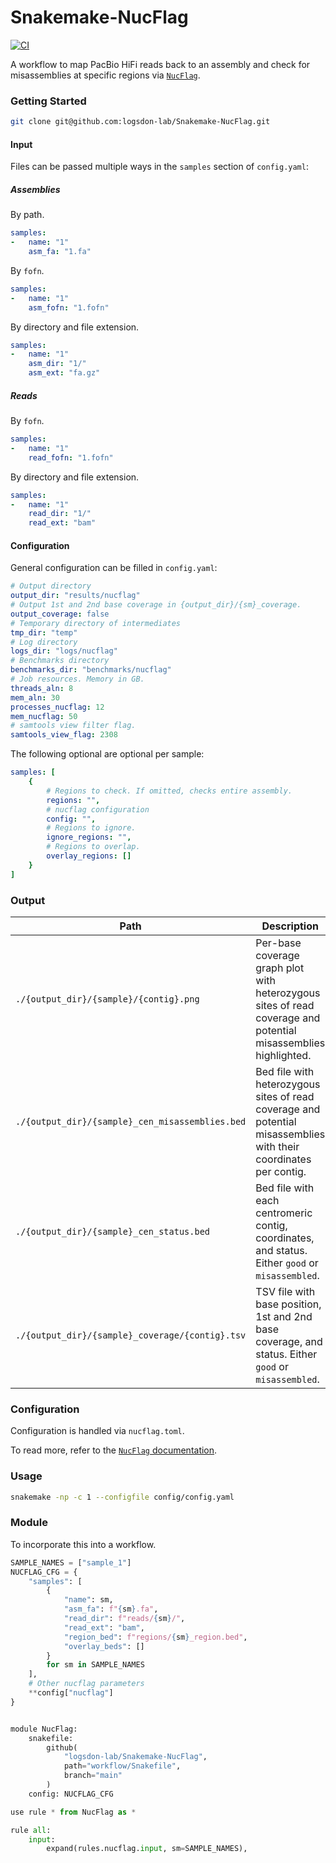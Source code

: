 # Snakemake-NucFlag
[![CI](https://github.com/logsdon-lab/Snakemake-NucFlag/actions/workflows/main.yml/badge.svg)](https://github.com/logsdon-lab/Snakemake-NucFlag/actions/workflows/main.yml)

A workflow to map PacBio HiFi reads back to an assembly and check for misassemblies at specific regions via [`NucFlag`](https://github.com/logsdon-lab/NucFlag).


### Getting Started
```bash
git clone git@github.com:logsdon-lab/Snakemake-NucFlag.git
```

#### Input
Files can be passed multiple ways in the `samples` section of `config.yaml`:

##### Assemblies
By path.
```yaml
samples:
-   name: "1"
    asm_fa: "1.fa"
```

By `fofn`.
```yaml
samples:
-   name: "1"
    asm_fofn: "1.fofn"
```

By directory and file extension.
```yaml
samples:
-   name: "1"
    asm_dir: "1/"
    asm_ext: "fa.gz"
```

##### Reads
By `fofn`.
```yaml
samples:
-   name: "1"
    read_fofn: "1.fofn"
```

By directory and file extension.
```yaml
samples:
-   name: "1"
    read_dir: "1/"
    read_ext: "bam"
```

#### Configuration
General configuration can be filled in `config.yaml`:
```yaml
# Output directory
output_dir: "results/nucflag"
# Output 1st and 2nd base coverage in {output_dir}/{sm}_coverage.
output_coverage: false
# Temporary directory of intermediates
tmp_dir: "temp"
# Log directory
logs_dir: "logs/nucflag"
# Benchmarks directory
benchmarks_dir: "benchmarks/nucflag"
# Job resources. Memory in GB.
threads_aln: 8
mem_aln: 30
processes_nucflag: 12
mem_nucflag: 50
# samtools view filter flag.
samtools_view_flag: 2308
```

The following optional are optional per sample:
```yaml
samples: [
    {
        # Regions to check. If omitted, checks entire assembly.
        regions: "",
        # nucflag configuration
        config: "",
        # Regions to ignore.
        ignore_regions: "",
        # Regions to overlap.
        overlay_regions: []
    }
]
```

### Output

|Path|Description|
|-|-|
|`./{output_dir}/{sample}/{contig}.png`|Per-base coverage graph plot with heterozygous sites of read coverage and potential misassemblies highlighted.|
|`./{output_dir}/{sample}_cen_misassemblies.bed`|Bed file with heterozygous sites of read coverage and potential misassemblies with their coordinates per contig.|
|`./{output_dir}/{sample}_cen_status.bed`|Bed file with each centromeric contig, coordinates, and status. Either `good` or `misassembled`.|
|`./{output_dir}/{sample}_coverage/{contig}.tsv`|TSV file with base position, 1st and 2nd base coverage, and status. Either `good` or `misassembled`.|


### Configuration
Configuration is handled via `nucflag.toml`.

To read more, refer to the [`NucFlag` documentation](https://github.com/logsdon-lab/NucFlag?tab=readme-ov-file#usage).


### Usage
```bash
snakemake -np -c 1 --configfile config/config.yaml
```

### Module
To incorporate this into a workflow.

```python
SAMPLE_NAMES = ["sample_1"]
NUCFLAG_CFG = {
    "samples": [
        {
            "name": sm,
            "asm_fa": f"{sm}.fa",
            "read_dir": f"reads/{sm}/",
            "read_ext": "bam",
            "region_bed": f"regions/{sm}_region.bed",
            "overlay_beds": []
        }
        for sm in SAMPLE_NAMES
    ],
    # Other nucflag parameters
    **config["nucflag"]
}


module NucFlag:
    snakefile:
        github(
            "logsdon-lab/Snakemake-NucFlag",
            path="workflow/Snakefile",
            branch="main"
        )
    config: NUCFLAG_CFG

use rule * from NucFlag as *

rule all:
    input:
        expand(rules.nucflag.input, sm=SAMPLE_NAMES),
```
